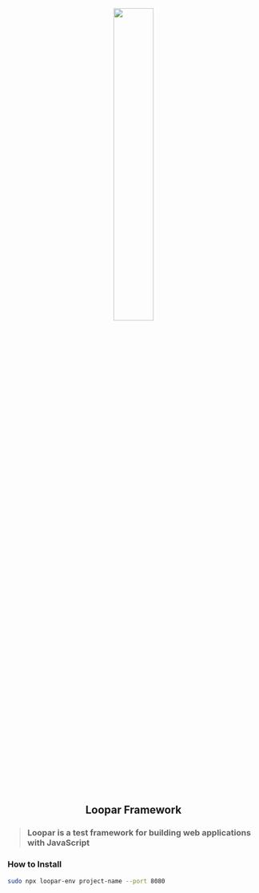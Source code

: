 <div align = "center">
    <img src = "https://user-images.githubusercontent.com/87505840/196835270-bb77df87-9880-4933-b0ff-289eb54c0202.svg" height = "" width = "40%">
    <h2>Loopar Framework</h2>

</div>

> ### Loopar is a test framework for building web applications with JavaScript

### How to Install
>

```bash
sudo npx loopar-env project-name --port 8080
```
